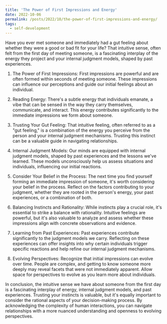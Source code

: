 ```yaml
---
title: 'The Power of First Impressions and Energy'
date: 2022-10-06
permalink: /posts/2022/10/the-power-of-first-impressions-and-energy/
tags:
  - self-development
---
```


Have you ever met someone and immediately had a gut feeling about whether they were a good or bad fit for your life? That intuitive sense, often felt from the first day of meeting someone, is a fascinating interplay of the energy they project and your internal judgment models, shaped by past experiences.

1. The Power of First Impressions:
First impressions are powerful and are often formed within seconds of meeting someone. These impressions can influence our perceptions and guide our initial feelings about an individual.

2. Reading Energy:
There's a subtle energy that individuals emanate, a vibe that can be sensed in the way they carry themselves, communicate, and interact. This energy contributes significantly to the immediate impressions we form about someone.

3. Trusting Your Gut Feeling:
That intuitive feeling, often referred to as a "gut feeling," is a combination of the energy you perceive from the person and your internal judgment mechanisms. Trusting this instinct can be a valuable guide in navigating relationships.

4. Internal Judgment Models:
Our minds are equipped with internal judgment models, shaped by past experiences and the lessons we've learned. These models unconsciously help us assess situations and individuals, influencing our initial reactions.

5. Consider Your Belief in the Process:
The next time you find yourself forming an immediate impression of someone, it's worth considering your belief in the process. Reflect on the factors contributing to your judgment, whether they are rooted in the person's energy, your past experiences, or a combination of both.

6. Balancing Instincts and Rationality:
While instincts play a crucial role, it's essential to strike a balance with rationality. Intuitive feelings are powerful, but it's also valuable to analyze and assess whether these impressions align with concrete observations and evidence.

7. Learning from Past Experiences:
Past experiences contribute significantly to the judgment models we carry. Reflecting on these experiences can offer insights into why certain individuals trigger specific reactions and help refine our internal judgment mechanisms.

8. Evolving Perspectives:
Recognize that initial impressions can evolve over time. People are complex, and getting to know someone more deeply may reveal facets that were not immediately apparent. Allow space for perspectives to evolve as you learn more about individuals.

In conclusion, the intuitive sense we have about someone from the first day is a fascinating interplay of energy, internal judgment models, and past experiences. Trusting your instincts is valuable, but it's equally important to consider the rational aspects of your decision-making process. By acknowledging the complexity of human interactions, you can navigate relationships with a more nuanced understanding and openness to evolving perspectives.
